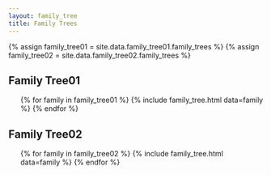 ```yaml
---
layout: family_tree
title: Family Trees
---
```


{% assign family_tree01 = site.data.family_tree01.family_trees %}
{% assign family_tree02 = site.data.family_tree02.family_trees %}

<h2>Family Tree01</h2>
<ul>
  {% for family in family_tree01 %}
    {% include family_tree.html data=family %}
  {% endfor %}
</ul>

<h2>Family Tree02</h2>
<ul>
  {% for family in family_tree02 %}
    {% include family_tree.html data=family %}
  {% endfor %}
</ul>
